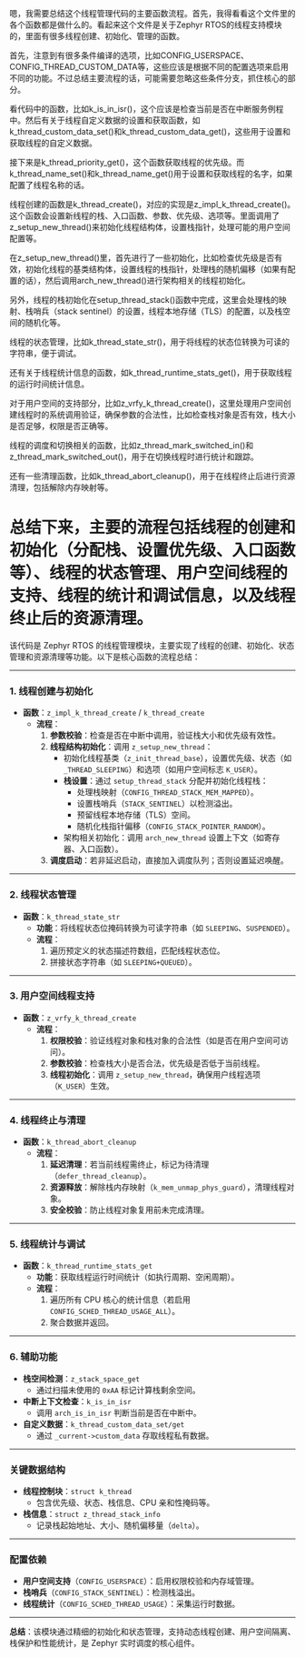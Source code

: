 嗯，我需要总结这个线程管理代码的主要函数流程。首先，我得看看这个文件里的各个函数都是做什么的。看起来这个文件是关于Zephyr RTOS的线程支持模块的，里面有很多线程创建、初始化、管理的函数。

首先，注意到有很多条件编译的选项，比如CONFIG_USERSPACE、CONFIG_THREAD_CUSTOM_DATA等，这些应该是根据不同的配置选项来启用不同的功能。不过总结主要流程的话，可能需要忽略这些条件分支，抓住核心的部分。

看代码中的函数，比如k_is_in_isr()，这个应该是检查当前是否在中断服务例程中。然后有关于线程自定义数据的设置和获取函数，如k_thread_custom_data_set()和k_thread_custom_data_get()，这些用于设置和获取线程的自定义数据。

接下来是k_thread_priority_get()，这个函数获取线程的优先级。而k_thread_name_set()和k_thread_name_get()用于设置和获取线程的名字，如果配置了线程名称的话。

线程创建的函数是k_thread_create()，对应的实现是z_impl_k_thread_create()。这个函数会设置新线程的栈、入口函数、参数、优先级、选项等。里面调用了z_setup_new_thread()来初始化线程结构体，设置栈指针，处理可能的用户空间配置等。

在z_setup_new_thread()里，首先进行了一些初始化，比如检查优先级是否有效，初始化线程的基类结构体，设置线程的栈指针，处理栈的随机偏移（如果有配置的话），然后调用arch_new_thread()进行架构相关的线程初始化。

另外，线程的栈初始化在setup_thread_stack()函数中完成，这里会处理栈的映射、栈哨兵（stack sentinel）的设置，线程本地存储（TLS）的配置，以及栈空间的随机化等。

线程的状态管理，比如k_thread_state_str()，用于将线程的状态位转换为可读的字符串，便于调试。

还有关于线程统计信息的函数，如k_thread_runtime_stats_get()，用于获取线程的运行时间统计信息。

对于用户空间的支持部分，比如z_vrfy_k_thread_create()，这里处理用户空间创建线程时的系统调用验证，确保参数的合法性，比如检查栈对象是否有效，栈大小是否足够，权限是否正确等。

线程的调度和切换相关的函数，比如z_thread_mark_switched_in()和z_thread_mark_switched_out()，用于在切换线程时进行统计和跟踪。

还有一些清理函数，比如k_thread_abort_cleanup()，用于在线程终止后进行资源清理，包括解除内存映射等。

总结下来，主要的流程包括线程的创建和初始化（分配栈、设置优先级、入口函数等）、线程的状态管理、用户空间线程的支持、线程的统计和调试信息，以及线程终止后的资源清理。
================================================
该代码是 Zephyr RTOS 的线程管理模块，主要实现了线程的创建、初始化、状态管理和资源清理等功能。以下是核心函数的流程总结：

---

### **1. 线程创建与初始化**
- **函数**：`z_impl_k_thread_create` / `k_thread_create`
  - **流程**：
    1. **参数校验**：检查是否在中断中调用，验证栈大小和优先级有效性。
    2. **线程结构初始化**：调用 `z_setup_new_thread`：
       - 初始化线程基类（`z_init_thread_base`），设置优先级、状态（如 `_THREAD_SLEEPING`）和选项（如用户空间标志 `K_USER`）。
       - **栈设置**：通过 `setup_thread_stack` 分配并初始化线程栈：
         - 处理栈映射（`CONFIG_THREAD_STACK_MEM_MAPPED`）。
         - 设置栈哨兵（`STACK_SENTINEL`）以检测溢出。
         - 预留线程本地存储（TLS）空间。
         - 随机化栈指针偏移（`CONFIG_STACK_POINTER_RANDOM`）。
       - 架构相关初始化：调用 `arch_new_thread` 设置上下文（如寄存器、入口函数）。
    3. **调度启动**：若非延迟启动，直接加入调度队列；否则设置延迟唤醒。

---

### **2. 线程状态管理**
- **函数**：`k_thread_state_str`
  - **功能**：将线程状态位掩码转换为可读字符串（如 `SLEEPING`、`SUSPENDED`）。
  - **流程**：
    1. 遍历预定义的状态描述符数组，匹配线程状态位。
    2. 拼接状态字符串（如 `SLEEPING+QUEUED`）。

---

### **3. 用户空间线程支持**
- **函数**：`z_vrfy_k_thread_create`
  - **流程**：
    1. **权限校验**：验证线程对象和栈对象的合法性（如是否在用户空间可访问）。
    2. **参数校验**：检查栈大小是否合法，优先级是否低于当前线程。
    3. **线程初始化**：调用 `z_setup_new_thread`，确保用户线程选项（`K_USER`）生效。

---

### **4. 线程终止与清理**
- **函数**：`k_thread_abort_cleanup`
  - **流程**：
    1. **延迟清理**：若当前线程需终止，标记为待清理（`defer_thread_cleanup`）。
    2. **资源释放**：解除栈内存映射（`k_mem_unmap_phys_guard`），清理线程对象。
    3. **安全校验**：防止线程对象复用前未完成清理。

---

### **5. 线程统计与调试**
- **函数**：`k_thread_runtime_stats_get`
  - **功能**：获取线程运行时间统计（如执行周期、空闲周期）。
  - **流程**：
    1. 遍历所有 CPU 核心的统计信息（若启用 `CONFIG_SCHED_THREAD_USAGE_ALL`）。
    2. 聚合数据并返回。

---

### **6. 辅助功能**
- **栈空间检测**：`z_stack_space_get`
  - 通过扫描未使用的 `0xAA` 标记计算栈剩余空间。
- **中断上下文检查**：`k_is_in_isr`
  - 调用 `arch_is_in_isr` 判断当前是否在中断中。
- **自定义数据**：`k_thread_custom_data_set/get`
  - 通过 `_current->custom_data` 存取线程私有数据。

---

### **关键数据结构**
- **线程控制块**：`struct k_thread`
  - 包含优先级、状态、栈信息、CPU 亲和性掩码等。
- **栈信息**：`struct z_thread_stack_info`
  - 记录栈起始地址、大小、随机偏移量（`delta`）。

---

### **配置依赖**
- **用户空间支持**（`CONFIG_USERSPACE`）：启用权限校验和内存域管理。
- **栈哨兵**（`CONFIG_STACK_SENTINEL`）：检测栈溢出。
- **线程统计**（`CONFIG_SCHED_THREAD_USAGE`）：采集运行时数据。

---

**总结**：该模块通过精细的初始化和状态管理，支持动态线程创建、用户空间隔离、栈保护和性能统计，是 Zephyr 实时调度的核心组件。